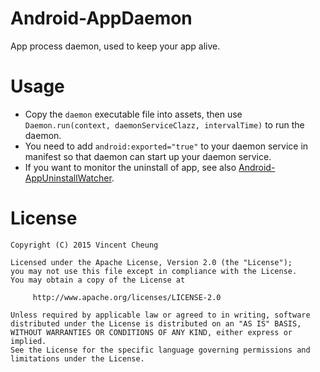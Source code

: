 Android-AppDaemon
=================

App process daemon, used to keep your app alive.

Usage
=====
* Copy the `daemon` executable file into assets, then use `Daemon.run(context, daemonServiceClazz, intervalTime)` to run the daemon.
* You need to add `android:exported="true"` to your daemon service in manifest so that daemon can start up your daemon service.
* If you want to monitor the uninstall of app, see also [Android-AppUninstallWatcher][1].

License
=======

    Copyright (C) 2015 Vincent Cheung

    Licensed under the Apache License, Version 2.0 (the "License");
    you may not use this file except in compliance with the License.
    You may obtain a copy of the License at

         http://www.apache.org/licenses/LICENSE-2.0

    Unless required by applicable law or agreed to in writing, software
    distributed under the License is distributed on an "AS IS" BASIS,
    WITHOUT WARRANTIES OR CONDITIONS OF ANY KIND, either express or implied.
    See the License for the specific language governing permissions and
    limitations under the License.

[1]: https://github.com/Coolerfall/Android-AppUninstallWatcher